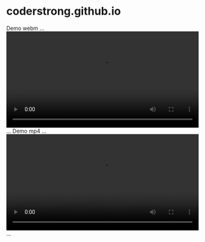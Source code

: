 # coderstrong.github.io
Demo webm
...
    <video style="width:100%" controls>
    <source src="RecordRTC-2021511-durn2vwuw23.webm" type="video/webm;codecs=vp8">
    Your browser does not support the video tag.
    </video>
...
Demo mp4
...
    <video style="width:100%" controls>
    <source src="RecordRTC-2021511-bvedflinmhh.mp4" type="video/mp4">
    Your browser does not support the video tag.
    </video>
...
